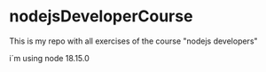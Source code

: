 # nodejsDeveloperCourse
This is my repo with all exercises of the course "nodejs developers" 

i´m using node 18.15.0
